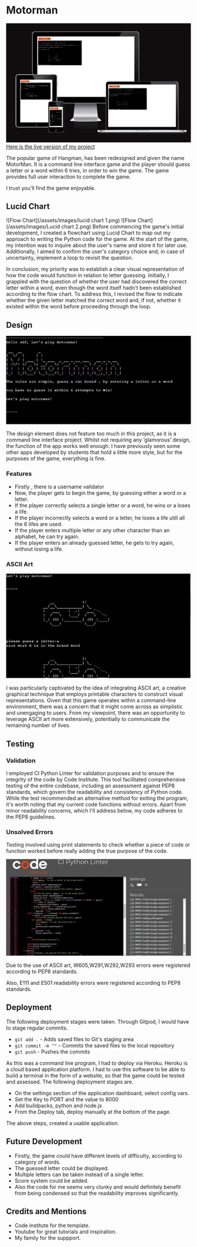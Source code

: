 # Motorman

![Title graphic](/assets/images/title.JPG)
[Here is the live version of my project](https://motorman-002301103e6a.herokuapp.com/)

The popular game of Hangman, has been redesigned and given the name MotorMan. It is a command line interface game and the player should guess a letter or a word within 6 tries, in order to win the game. The game  provides full user interaction to complete the game.

I trust you'll find the game enjoyable.

## Lucid Chart

![Flow Chart](/assets/images/lucid chart 1.png)
![Flow Chart](/assets/images/Lucid chart 2.png)
Before commencing the game's initial development, I created a flowchart using Lucid Chart to map out my approach to writing the Python code for the game. At the start of the game, my intention was to inquire about the user's name and store it for later use. Additionally, I aimed to confirm the user's category choice and, in case of uncertainty, implement a loop to revisit the question.

In conclusion, my priority was to establish a clear visual representation of how the code would function in relation to letter guessing. Initially, I grappled with the question of whether the user had discovered the correct letter within a word, even though the word itself hadn't been established according to the flow chart. To address this, I revised the flow to indicate whether the given letter matched the correct word and, if not, whether it existed within the word before proceeding through the loop. 


## Design

![Start of game](/assets/images/Motorman.JPG)

The design element does not feature too much in this project, as it is a command line interface project. Whilst not requiring any ‘glamorous’ design, the function of the app works well enough. I have previously seen some other apps developed by students that hold a little more style, but for the purposes of the game, everything is fine.

### Features

* Firstly , there is a username validator
* Now, the player gets to begin the game, by guessing either a word or a letter.
* If the player correctly selects a single letter or a word, he wins or a loses a life.
* If the player incorrectly selects a word or a letter, he loses a life utill all the 6 
  lifes are used.
* If the player enters multiple letter or any other character than an alphabet, he can try 
  again.
* If the player enters an already guessed letter, he gets to try again, without losing a 
  life.

### ASCII Art

![ASCII Art](/assets/images/ASCII.JPG)

I was particularly captivated by the idea of integrating ASCII art, a creative graphical technique that employs printable characters to construct visual representations. Given that this game operates within a command-line environment, there was a concern that it might come across as simplistic and unengaging to users. From my viewpoint, there was an opportunity to leverage ASCII art more extensively, potentially to communicate the remaining number of lives.

## Testing

### Validation

I employed CI Python Linter for validation purposes and to ensure the integrity of the code by Code Institute. This tool facilitated comprehensive testing of the entire codebase, including an assessment against PEP8 standards, which govern the readability and consistency of Python code. While the test recommended an alternative method for exiting the program, it's worth noting that my current code functions without errors. Apart from minor readability concerns, which I'll address below, my code adheres to the PEP8 guidelines.
### Unsolved Errors

Testing involved using print statements to check whether a piece of code or function worked before really adding the true purpose of the code. 

![CI Python Linter](/assets/images/validator.JPG)

Due to the use of ASCII art, W605,W291,W292,W293 errors were registered according to PEP8 standards.

Also, E111 and E501 readability errors were registered according to PEP8 standards.

## Deployment

The following deployment stages were taken. Through Gitpod, I would have to stage regular commits.

* `git add .` - Adds saved files to Git's staging area
* `git commit -m ""` - Commits the saved files to the local repository
* `git push` - Pushes the commits

As this was a command line program, I had to deploy via Heroku. Heroku is a cloud based application platform. I had to use this software to be able to build a terminal in the form of a website, so that the game could be tested and assessed. The following deployment stages are.

* On the settings section of the application dashboard, select config vars.
* Set the Key to PORT and the value to 8000
* Add buildpacks, python and node.js
* From the Deploy tab, deploy manually at the bottom of the page.

The above steps, created a usable application.

## Future Development

* Firstly, the game could have different levels of difficulty, according to category of 
  words.
* The guessed letter could be displayed.
* Multiple letters can be taken instead of a single letter.
* Score system could be added.
* Also the code for me seems very clunky and would definitely benefit from being condensed 
  so that the readability improves significantly.

## Credits and Mentions

* Code institute for the template.
* Youtube for great tutorials and inspiration.
* My family for the suppport.
